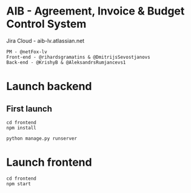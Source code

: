 # AIB - Agreement, Invoice & Budget Control System

Jira Cloud - aib-lv.atlassian.net

```
PM - @netFox-lv 
Front-end - @rihardsgramatins & @DmitrijsSevostjanovs
Back-end - @KrishyB & @AleksandrsRumjancevs1
```
# Launch backend 

## First launch 
```
cd frontend
npm install
```

```
python manage.py runserver
```
# Launch frontend
```
cd frontend
npm start
```
